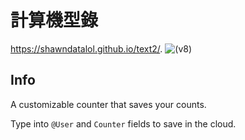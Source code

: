 # 計算機型錄
https://shawndatalol.github.io/text2/.
![(v8)](https://shawndatalol.github.io/text2/.)

## Info
A customizable counter that saves your counts.

Type into `@User` and `Counter` fields to save in the cloud.
